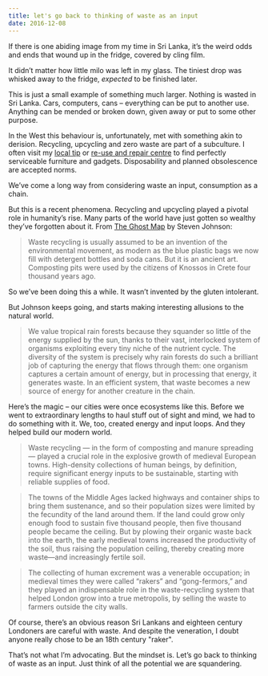 ```yaml
---
title: let's go back to thinking of waste as an input
date: 2016-12-08
---
```


<!--kg-card-begin: html--><p>If there is one abiding image from my time in Sri Lanka, it&#8217;s the weird odds and ends that wound up in the fridge, covered by cling film.</p>
<p>It didn&#8217;t matter how little milo was left in my glass. The tiniest drop was whisked away to the fridge, <em>expected</em> to be finished later.</p>
<p>This is just a small example of something much larger. Nothing is wasted in Sri Lanka. Cars, computers, cans – everything can be put to another use. Anything can be mended or broken down, given away or put to some other purpose.</p>
<p>In the West this behaviour is, unfortunately, met with something akin to derision. Recycling, upcycling and zero waste are part of a subculture. I often visit my <a href="http://www.kimbriki.com.au/">local tip</a> or <a href="http://bower.org.au/">re-use and repair centre</a> to find perfectly serviceable furniture and gadgets. Disposability and planned obsolescence are accepted norms.</p>
<p>We&#8217;ve come a long way from considering waste an input, consumption as a chain.</p>
<p>But this is a recent phenomena. Recycling and upcycling played a pivotal role in humanity&#8217;s rise. Many parts of the world have just gotten so wealthy they&#8217;ve forgotten about it. From <a href="http://www.bookdepository.com/The-Ghost-Map/9780141029368/?a_aid=thambili">The Ghost Map</a> by Steven Johnson:</p>
<blockquote>
<p>Waste recycling is usually assumed to be an invention of the environmental movement, as modern as the blue plastic bags we now fill with detergent bottles and soda cans. But it is an ancient art. Composting pits were used by the citizens of Knossos in Crete four thousand years ago.</p>
</blockquote>
<p>So we&#8217;ve been doing this a while. It wasn&#8217;t invented by the gluten intolerant.</p>
<p>But Johnson keeps going, and starts making interesting allusions to the natural world.</p>
<blockquote>
<p>We value tropical rain forests because they squander so little of the energy supplied by the sun, thanks to their vast, interlocked system of organisms exploiting every tiny niche of the nutrient cycle. The diversity of the system is precisely why rain forests do such a brilliant job of capturing the energy that flows through them: one organism captures a certain amount of energy, but in processing that energy, it generates waste. In an efficient system, that waste becomes a new source of energy for another creature in the chain.</p>
</blockquote>
<p>Here&#8217;s the magic – our cities were once ecosystems like this. Before we went to extraordinary lengths to haul stuff out of sight and mind, we had to do something with it. We, too, created energy and input loops. And they helped build our modern world.</p>
<p><!----></p>
<blockquote>
<p>Waste recycling — in the form of composting and manure spreading — played a crucial role in the explosive growth of medieval European towns. High-density collections of human beings, by definition, require significant energy inputs to be sustainable, starting with reliable supplies of food.</p>
</blockquote>
<p><!----></p>
<blockquote>
<p>The towns of the Middle Ages lacked highways and container ships to bring them sustenance, and so their population sizes were limited by the fecundity of the land around them. If the land could grow only enough food to sustain five thousand people, then five thousand people became the ceiling. But by plowing their organic waste back into the earth, the early medieval towns increased the productivity of the soil, thus raising the population ceiling, thereby creating more waste—and increasingly fertile soil.</p>
</blockquote>
<p><!----></p>
<blockquote>
<p>The collecting of human excrement was a venerable occupation; in medieval times they were called “rakers” and “gong-fermors,” and they played an indispensable role in the waste-recycling system that helped London grow into a true metropolis, by selling the waste to farmers outside the city walls.</p>
</blockquote>
<p>Of course, there&#8217;s an obvious reason Sri Lankans and eighteen century Londoners are careful with waste. And despite the veneration, I doubt anyone really chose to be an 18th century &quot;raker&quot;.</p>
<p>That&#8217;s not what I&#8217;m advocating. But the mindset is. Let&#8217;s go back to thinking of waste as an input. Just think of all the potential we are squandering.</p>
<!--kg-card-end: html-->